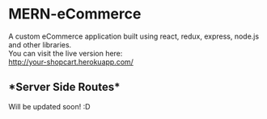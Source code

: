 # MERN-eCommerce
A custom eCommerce application built using react, redux, express, node.js and other libraries. <br>
You can visit the live version here: <br> http://your-shopcart.herokuapp.com/

<h2>*Server Side Routes*</h2>
Will be updated soon! :D
